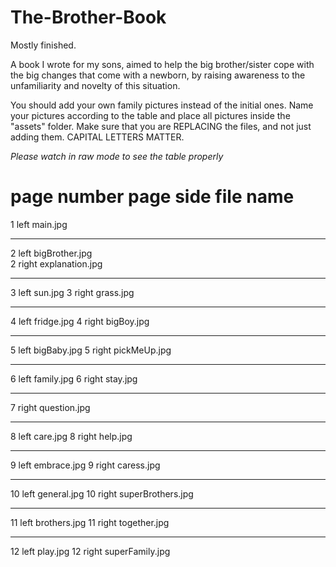 # The-Brother-Book
Mostly finished.

A book I wrote for my sons, aimed to help the big brother/sister cope with the big changes that come with a newborn, 
by raising awareness to the unfamiliarity and novelty of this situation.

You should add your own family pictures instead of the initial ones.
Name your pictures according to the table and place all pictures inside the "assets" folder. Make sure that you are REPLACING the files, and not just adding them. CAPITAL LETTERS MATTER.

*Please watch in raw mode to see the table properly*

page number      page side          file name
===========================================================

1                left               main.jpg

-----------------------------------------------------------
2                left               bigBrother.jpg   
2                right              explanation.jpg

-----------------------------------------------------------
3                left               sun.jpg
3                right              grass.jpg

-----------------------------------------------------------
4                left               fridge.jpg
4                right              bigBoy.jpg

-----------------------------------------------------------
5                left               bigBaby.jpg
5                right              pickMeUp.jpg

-----------------------------------------------------------
6                left               family.jpg
6                right              stay.jpg

-----------------------------------------------------------
7                right              question.jpg

-----------------------------------------------------------
8                left               care.jpg
8                right              help.jpg

-----------------------------------------------------------
9                left               embrace.jpg
9                right              caress.jpg

-----------------------------------------------------------
10               left               general.jpg
10               right              superBrothers.jpg

-----------------------------------------------------------
11               left               brothers.jpg
11               right              together.jpg

-----------------------------------------------------------
12               left               play.jpg
12               right              superFamily.jpg
